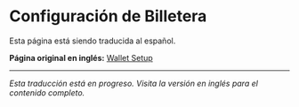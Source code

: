 # Configuración de Billetera

Esta página está siendo traducida al español.

**Página original en inglés:** [Wallet Setup](/en/getting-started/wallet-setup/)

---

*Esta traducción está en progreso. Visita la versión en inglés para el contenido completo.*
